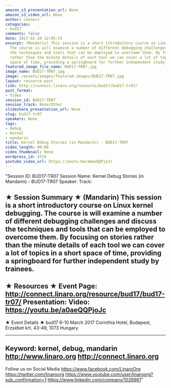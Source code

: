 ```yaml
---
amazon_s3_presentation_url: None
amazon_s3_video_url: None
author: connect
categories:
- bud17
comments: false
date: 2017-02-28 12:05:53
excerpt: (Mandarin) This session is a short introductory course on Linux kernel debugging.
  The course is will examine a number of different debugging challenges and discuss
  the techniques and tools that can be employed to overcome them. By focusing on stories
  rather than the minute details of each tool we can cover a lot of topics in a short
  space of time, providing a springboard for further independent study by trainees.
featured_image_file_name: BUD17-TR07.jpg
image_name: BUD17-TR07.jpg
image: /assets/images/featured-images/BUD17-TR07.jpg
layout: resource-post
link: http://connect.linaro.org/resource/bud17/bud17-tr07/
post_format:
- Video
session_id: BUD17-TR07
session_track: None/Other
slideshare_presentation_url: None
slug: bud17-tr07
speakers: None
tags:
- debug
- Kernel
- mandarin
title: Kernel Debug Stories (in Mandarin) - BUD17-TR07
video_length: 00:00
video_thumbnail: None
wordpress_id: 4714
youtube_video_url: https://youtu.be/a0aeQQPjoJc
---
```


"Session ID: BUD17-TR07
Session Name: Kernel Debug Stories (in Mandarin) - BUD17-TR07
Speaker:
Track:


★ Session Summary ★
(Mandarin) This session is a short introductory course on Linux kernel debugging. The course is will examine a number of different debugging challenges and discuss the techniques and tools that can be employed to overcome them. By focusing on stories rather than the minute details of each tool we can cover a lot of topics in a short space of time, providing a springboard for further independent study by trainees.
---------------------------------------------------
★ Resources ★
Event Page: http://connect.linaro.org/resource/bud17/bud17-tr07/
Presentation:
Video: https://youtu.be/a0aeQQPjoJc
 ---------------------------------------------------

★ Event Details ★
bud17
6-10 March 2017
Corinthia Hotel, Budapest,
Erzsébet krt. 43-49,
1073 Hungary

---------------------------------------------------
Keyword: kernel, debug, mandarin
http://www.linaro.org
http://connect.linaro.org
---------------------------------------------------
Follow us on Social Media
https://www.facebook.com/LinaroOrg
https://twitter.com/linaroorg
https://www.youtube.com/user/linaroorg?sub_confirmation=1
https://www.linkedin.com/company/1026961"